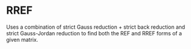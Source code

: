 # RREF
Uses a combination of strict Gauss reduction + strict back reduction and strict Gauss-Jordan reduction to find both the REF and RREF forms of a given matrix.
